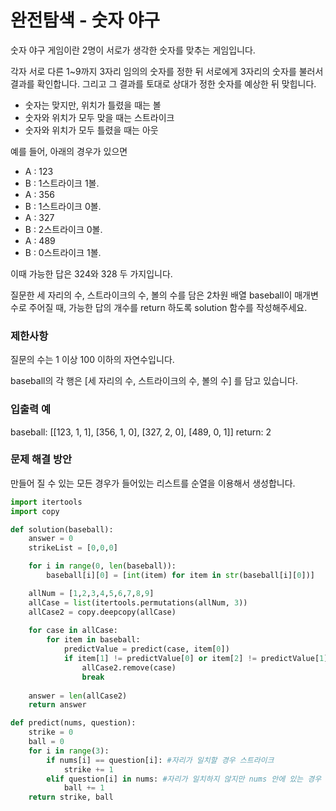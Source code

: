 # 완전탐색 - 숫자 야구

숫자 야구 게임이란 2명이 서로가 생각한 숫자를 맞추는 게임입니다.

각자 서로 다른 1~9까지 3자리 임의의 숫자를 정한 뒤 서로에게 3자리의 숫자를 불러서 결과를 확인합니다. 그리고 그 결과를 토대로 상대가 정한 숫자를 예상한 뒤 맞힙니다.

- 숫자는 맞지만, 위치가 틀렸을 때는 볼
- 숫자와 위치가 모두 맞을 때는 스트라이크
- 숫자와 위치가 모두 틀렸을 때는 아웃

예를 들어, 아래의 경우가 있으면

- A : 123
- B : 1스트라이크 1볼.
- A : 356
- B : 1스트라이크 0볼.
- A : 327
- B : 2스트라이크 0볼.
- A : 489
- B : 0스트라이크 1볼.

이때 가능한 답은 324와 328 두 가지입니다.

질문한 세 자리의 수, 스트라이크의 수, 볼의 수를 담은 2차원 배열 baseball이 매개변수로 주어질 때, 가능한 답의 개수를 return 하도록 solution 함수를 작성해주세요.

### 제한사항
질문의 수는 1 이상 100 이하의 자연수입니다.

baseball의 각 행은 [세 자리의 수, 스트라이크의 수, 볼의 수] 를 담고 있습니다.

### 입출력 예
baseball: [[123, 1, 1], [356, 1, 0], [327, 2, 0], [489, 0, 1]]
return: 2

### 문제 해결 방안
만들어 질 수 있는 모든 경우가 들어있는 리스트를 순열을 이용해서 생성합니다.




```python
import itertools
import copy

def solution(baseball):
    answer = 0
    strikeList = [0,0,0]

    for i in range(0, len(baseball)):
        baseball[i][0] = [int(item) for item in str(baseball[i][0])]

    allNum = [1,2,3,4,5,6,7,8,9]
    allCase = list(itertools.permutations(allNum, 3))
    allCase2 = copy.deepcopy(allCase)
    
    for case in allCase:
        for item in baseball:
            predictValue = predict(case, item[0])
            if item[1] != predictValue[0] or item[2] != predictValue[1]:
                allCase2.remove(case)
                break
    
    answer = len(allCase2)
    return answer

def predict(nums, question):
    strike = 0
    ball = 0
    for i in range(3):
        if nums[i] == question[i]: #자리가 일치할 경우 스트라이크
            strike += 1
        elif question[i] in nums: #자리가 일치하지 않지만 nums 안에 있는 경우 볼
            ball += 1
    return strike, ball
```
